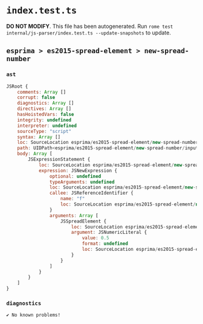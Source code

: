 # `index.test.ts`

**DO NOT MODIFY**. This file has been autogenerated. Run `rome test internal/js-parser/index.test.ts --update-snapshots` to update.

## `esprima > es2015-spread-element > new-spread-number`

### `ast`

```javascript
JSRoot {
	comments: Array []
	corrupt: false
	diagnostics: Array []
	directives: Array []
	hasHoistedVars: false
	integrity: undefined
	interpreter: undefined
	sourceType: "script"
	syntax: Array []
	loc: SourceLocation esprima/es2015-spread-element/new-spread-number/input.js 1:0-2:0
	path: UIDPath<esprima/es2015-spread-element/new-spread-number/input.js>
	body: Array [
		JSExpressionStatement {
			loc: SourceLocation esprima/es2015-spread-element/new-spread-number/input.js 1:0-1:13
			expression: JSNewExpression {
				optional: undefined
				typeArguments: undefined
				loc: SourceLocation esprima/es2015-spread-element/new-spread-number/input.js 1:0-1:12
				callee: JSReferenceIdentifier {
					name: "f"
					loc: SourceLocation esprima/es2015-spread-element/new-spread-number/input.js 1:4-1:5 (f)
				}
				arguments: Array [
					JSSpreadElement {
						loc: SourceLocation esprima/es2015-spread-element/new-spread-number/input.js 1:6-1:11
						argument: JSNumericLiteral {
							value: 0.5
							format: undefined
							loc: SourceLocation esprima/es2015-spread-element/new-spread-number/input.js 1:9-1:11
						}
					}
				]
			}
		}
	]
}
```

### `diagnostics`

```
✔ No known problems!

```
